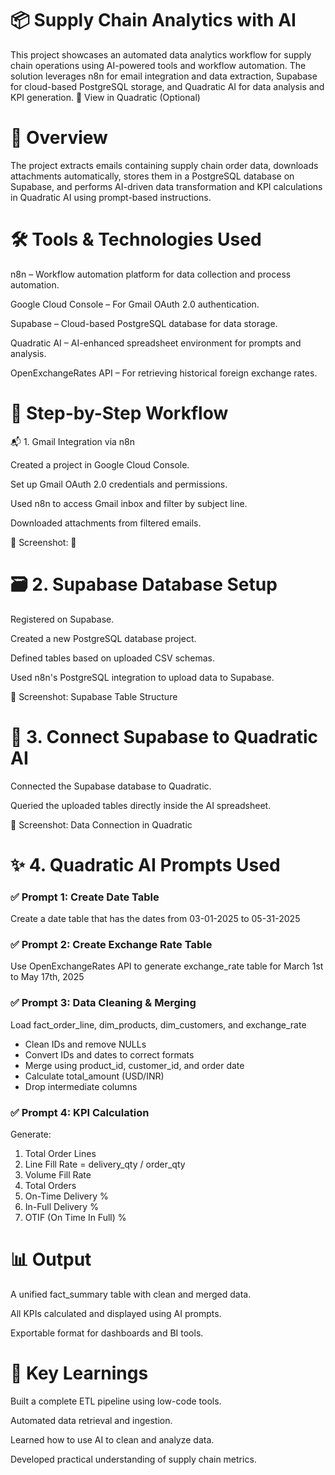 # 📦 Supply Chain Analytics with AI

This project showcases an automated data analytics workflow for supply chain operations using AI-powered tools and workflow automation. The solution leverages n8n for email integration and data extraction, Supabase for cloud-based PostgreSQL storage, and Quadratic AI for data analysis and KPI generation.
🔗 View in Quadratic (Optional)


# 🧾 Overview

The project extracts emails containing supply chain order data, downloads attachments automatically, stores them in a PostgreSQL database on Supabase, and performs AI-driven data transformation and KPI calculations in Quadratic AI using prompt-based instructions.

# 🛠️ Tools & Technologies Used

n8n – Workflow automation platform for data collection and process automation.

Google Cloud Console – For Gmail OAuth 2.0 authentication.

Supabase – Cloud-based PostgreSQL database for data storage.

Quadratic AI – AI-enhanced spreadsheet environment for prompts and analysis.

OpenExchangeRates API – For retrieving historical foreign exchange rates.


# 🧩 Step-by-Step Workflow

📬 1. Gmail Integration via n8n

Created a project in Google Cloud Console.

Set up Gmail OAuth 2.0 credentials and permissions.

Used n8n to access Gmail inbox and filter by subject line.

Downloaded attachments from filtered emails.

📸 Screenshot: 📸   <img src="">




# 🗃️ 2. Supabase Database Setup

Registered on Supabase.

Created a new PostgreSQL database project.

Defined tables based on uploaded CSV schemas.

Used n8n's PostgreSQL integration to upload data to Supabase.

📸 Screenshot: Supabase Table Structure


# 🔗 3. Connect Supabase to Quadratic AI

Connected the Supabase database to Quadratic.

Queried the uploaded tables directly inside the AI spreadsheet.

📸 Screenshot: Data Connection in Quadratic

# ✨ 4. Quadratic AI Prompts Used

### ✅ Prompt 1: Create Date Table
Create a date table that has the dates from 03-01-2025 to 05-31-2025
### ✅ Prompt 2: Create Exchange Rate Table
Use OpenExchangeRates API to generate exchange_rate table for March 1st to May 17th, 2025
### ✅ Prompt 3: Data Cleaning & Merging
Load fact_order_line, dim_products, dim_customers, and exchange_rate
- Clean IDs and remove NULLs
- Convert IDs and dates to correct formats
- Merge using product_id, customer_id, and order date
- Calculate total_amount (USD/INR)
- Drop intermediate columns

### ✅ Prompt 4: KPI Calculation
Generate:
1. Total Order Lines
2. Line Fill Rate = delivery_qty / order_qty
3. Volume Fill Rate
4. Total Orders
5. On-Time Delivery %
6. In-Full Delivery %
7. OTIF (On Time In Full) %

# 📊 Output

A unified fact_summary table with clean and merged data.

All KPIs calculated and displayed using AI prompts.

Exportable format for dashboards and BI tools.

# 🌟 Key Learnings

Built a complete ETL pipeline using low-code tools.

Automated data retrieval and ingestion.

Learned how to use AI to clean and analyze data.

Developed practical understanding of supply chain metrics.

